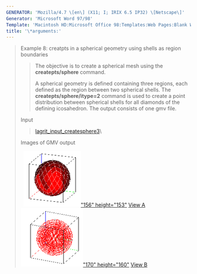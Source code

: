 ```yaml
---
GENERATOR: 'Mozilla/4.7 \[en\] (X11; I; IRIX 6.5 IP32) \[Netscape\]'
Generator: 'Microsoft Word 97/98'
Template: 'Macintosh HD:Microsoft Office 98:Templates:Web Pages:Blank Web Page'
title: '\*arguments:'
---
```


> Example 8: creatpts in a spherical geometry using shells as region
> boundaries
>
> > The objective is to create a spherical mesh using the
> > **createpts/sphere** command.
> >
> > A spherical geometry is defined containing three regions, each
> > defined as the region between two spherical shells. The
> > **createpts/sphere/itype=2** command is used to create a point
> > distribution between spherical shells for all diamonds of the
> > defining icosahedron. The output consists of one gmv file.
>
> Input     
>
> > [lagrit\_input\_createsphere3](../input_output/lagrit_input_createsphere3)\
>
> Images of GMV output
>
>   [![](image/image8tn.gif)"156"
> height="153"](image/image8a.gif) [View A](image/image8a.gif)     
> [![](image/image8btn.gif)"170"
> height="160"](image/image8b.gif) [View B](image/image8b.gif)
